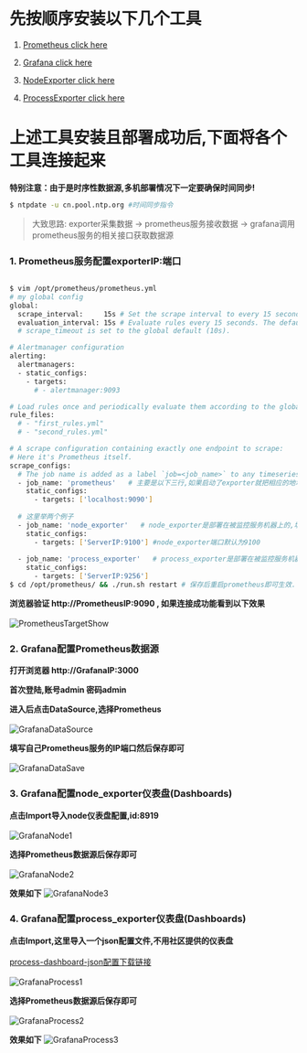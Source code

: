 # 先按顺序安装以下几个工具
1. [Prometheus click here ](https://github.com/Joker1222/Personal-Server-Monitor/tree/master/prometheus) <br>

2. [Grafana click here ](https://github.com/Joker1222/Personal-Server-Monitor/tree/master/grafana) <br>

3. [NodeExporter click here ](https://github.com/Joker1222/Personal-Server-Monitor/tree/master/node_exporter) <br>

4. [ProcessExporter click here ](https://github.com/Joker1222/Personal-Server-Monitor/tree/master/process_exporter) <br>

# 上述工具安装且部署成功后,下面将各个工具连接起来 

**特别注意：由于是时序性数据源,多机部署情况下一定要确保时间同步!**
~~~bash
$ ntpdate -u cn.pool.ntp.org #时间同步指令
~~~
> 大致思路: exporter采集数据 -> prometheus服务接收数据 -> grafana调用prometheus服务的相关接口获取数据源

### 1. Prometheus服务配置exporterIP:端口 
~~~bash

$ vim /opt/prometheus/prometheus.yml
# my global config
global:
  scrape_interval:     15s # Set the scrape interval to every 15 seconds. Default is every 1 minute.
  evaluation_interval: 15s # Evaluate rules every 15 seconds. The default is every 1 minute.
  # scrape_timeout is set to the global default (10s).

# Alertmanager configuration
alerting:
  alertmanagers:
  - static_configs:
    - targets:
      # - alertmanager:9093

# Load rules once and periodically evaluate them according to the global 'evaluation_interval'.
rule_files:
  # - "first_rules.yml"
  # - "second_rules.yml"

# A scrape configuration containing exactly one endpoint to scrape:
# Here it's Prometheus itself.
scrape_configs:
  # The job name is added as a label `job=<job_name>` to any timeseries scraped from this config.
  - job_name: 'prometheus'   # 主要是以下三行,如果启动了exporter就把相应的地址配置进去
    static_configs:
      - targets: ['localhost:9090']
      
  # 这里举两个例子
  - job_name: 'node_exporter'   # node_exporter是部署在被监控服务机器上的,填写被监控机器的IP端口(9100)
    static_configs:
      - targets: ['ServerIP:9100'] #node_exporter端口默认为9100
     
  - job_name: 'process_exporter'   # process_exporter是部署在被监控服务机器上的,填写被监控机器的IP端口(9256)
    static_configs:
      - targets: ['ServerIP:9256']
$ cd /opt/prometheus/ && ./run.sh restart # 保存后重启prometheus即可生效.
~~~
**浏览器验证 http://PrometheusIP:9090 , 如果连接成功能看到以下效果** <br><br>
![PrometheusTargetShow](http://8.133.161.99/png/prometheus/PrometheusTargetShow.png)

### 2. Grafana配置Prometheus数据源
**打开浏览器 http://GrafanaIP:3000** <br>

**首次登陆,账号admin 密码admin** <br>

**进入后点击DataSource,选择Prometheus** <br><br>
![GrafanaDataSource](http://8.133.161.99/png/prometheus/GrafanaDataSource.png)

**填写自己Prometheus服务的IP端口然后保存即可** <br><br>
![GrafanaDataSave](http://8.133.161.99/png/prometheus/GrafanaDataSave.png)

### 3. Grafana配置node_exporter仪表盘(Dashboards)

**点击Import导入node仪表盘配置,id:8919** <br><br>
![GrafanaNode1](http://8.133.161.99/png/prometheus/GrafanaNode1.png)

**选择Prometheus数据源后保存即可** <br><br>
![GrafanaNode2](http://8.133.161.99/png/prometheus/GrafanaNode2.png)

**效果如下**
![GrafanaNode3](http://8.133.161.99/png/prometheus/GrafanaNode3.png)


### 4. Grafana配置process_exporter仪表盘(Dashboards)

**点击Import,这里导入一个json配置文件,不用社区提供的仪表盘** <br><br>
[process-dashboard-json配置下载链接](https://raw.githubusercontent.com/Joker1222/Personal-Server-Monitor/master/process_exporter/process-exporter-dashboard.json) <br><br>
![GrafanaProcess1](http://8.133.161.99/png/prometheus/GrafanaProcess1.png)

**选择Prometheus数据源后保存即可** <br><br>
![GrafanaProcess2](http://8.133.161.99/png/prometheus/GrafanaProcess2.png)

**效果如下**
![GrafanaProcess3](http://8.133.161.99/png/prometheus/GrafanaProcess3.png)

